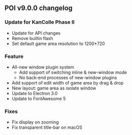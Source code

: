 ## POI v9.0.0 changelog
### Update for KanColle Phase II
- Update for API changes
- Remove builtin flash
- Set default game area resolution to 1200*720
### Feature
- All-new window plugin system
  - Add support of switching inline & new-window mode
  - No back-end processes of new-window plugins
- Add support of edit width of game area by drag & drop
- New layout: game area as isolate window
- Update to Electron 3.0
- Update to FontAwesome 5
### Fixes
- Fix display on zooming
- Fix transparent title-bar on macOS
